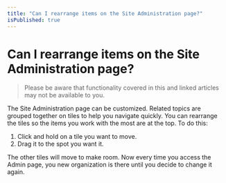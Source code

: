 ```yaml
---
title: "Can I rearrange items on the Site Administration page?"
isPublished: true
---
```


# Can I rearrange items on the Site Administration page?

> Please be aware that functionality covered in this and linked articles may not be available to you.

The Site Administration page can be customized. Related topics are grouped together on tiles to help you navigate quickly. You can rearrange the tiles so the items you work with the most are at the top. To do this:
1. Click and hold on a tile you want to move.
1. Drag it to the spot you want it.

The other tiles will move to make room. Now every time you access the Admin page, you new organization is there until you decide to change it again.
